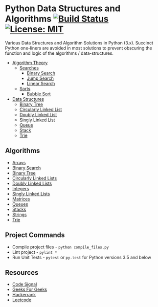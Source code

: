 # Python Data Structures and Algorithms [![Build Status](https://travis-ci.org/ahcode0919/python-ds-algorithms.svg?branch=master)](https://travis-ci.org/ahcode0919/python-ds-algorithms) [![License: MIT](https://img.shields.io/badge/License-MIT-yellow.svg)](https://opensource.org/licenses/MIT)

Various Data Structures and Algorithm Solutions in Python (3.x). Succinct Python one-liners are avoided in most solutions
to prevent obscuring the function and logic of the algorithms / data-structures.  

* [Algorithm Theory](algorithm_theory/README.md)
    * [Searches](algorithm_theory/README.md#searches)
        * [Binary Search](algorithm_theory/README.md#binary-search)
        * [Jump Search](algorithm_theory/README.md#jump-search)
        * [Linear Search](algorithm_theory/README.md#linear-search)
    * [Sorts](algorithm_theory/README.md#sorts)
        * [Bubble Sort](algorithm_theory/README.md#bubble-sort)
* [Data Structures](data_structures/README.md)
    * [Binary Tree](data_structures/README.md#binary-tree)
    * [Circularly Linked List](data_structures/README.md#circularly-linked-list)
    * [Doubly Linked List](data_structures/README.md#doubly-linked-list)
    * [Singly Linked List](data_structures/README.md#singly-linked-list)
    * [Queue](data_structures/README.md#queue)
    * [Stack](data_structures/README.md#stack)
    * [Trie](data_structures/README.md#trie)
    
## Algorithms

* [Arrays](arrays/README.md)
* [Binary Search](binary_search/README.md)
* [Binary Tree](binary_tree/README.md)
* [Circularly Linked Lists](circularly_linked_list/README.md)
* [Doubly Linked Lists](doubly_linked_list/README.md)
* [Integers](integers/README.md)
* [Singly Linked Lists](singly_linked_lists/README.md)
* [Matrices](multi_dimensional_arrays/README.md)
* [Queues](queues/README.md)
* [Stacks](stacks/README.md)
* [Strings](strings/README.md)
* [Trie](trie/README.md)

## Project Commands

* Compile project files - `python compile_files.py`
* Lint project - `pylint *`
* Run Unit Tests - `pytest` or `py.test` for Python versions 3.5 and below

## Resources

* [Code Signal](https://codesignal.com)
* [Geeks For Geeks](https://www.geeksforgeeks.org/)
* [Hackerrank](https://www.hackerrank.com/)
* [Leetcode](https://www.leetcode.com)

